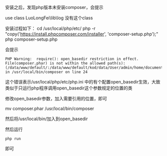 安装之后，发现php版本未安装composer，会提示

use class LuoLongFei\lib\log 没有这个class

安装过程如下：
cd /usr/local/php/etc/
php -r "copy('https://install.phpcomposer.com/installer', 'composer-setup.php');"
php composer-setup.php


会提示
```
PHP Warning:  require(): open_basedir restriction in effect. 
File(composer.phar) is not within the allowed path(s): 
(/data/www/default/:/data/www/default/kod/data/User/admin/home/document/:/usr/local/php/etc/:/tmp:/root/.composer) 
in /usr/local/bin/composer on line 24
```

这个错误表示/usr/local/php/etc/php.ini 中的有个配置open_basedir生效，大致类似于只运行php程序调用open_basedir这个参数规定的位置的类

修改open_basedir参数，加入需要引用的位置，即可

mv composer.phar /usr/local/bin/composer

然后将/usr/local/bin/加入到open_basedir

然后运行
```
php run
```

即可
